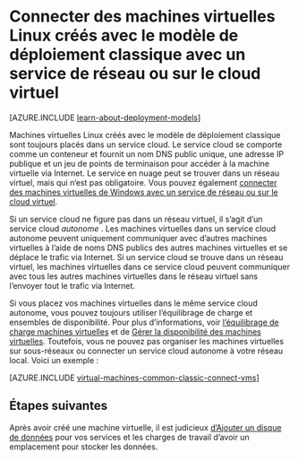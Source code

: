 <properties
    pageTitle="Connectez Linux machines virtuelles dans un service cloud | Microsoft Azure"
    description="Connecter une machine virtuelle Linux créée avec le modèle de déploiement classique à un service cloud Azure ou le réseau virtuel."
    services="virtual-machines-linux"
    documentationCenter=""
    authors="cynthn"
    manager="timlt"
    editor=""
    tags="azure-service-management"/>

<tags
    ms.service="virtual-machines-linux"
    ms.workload="infrastructure-services"
    ms.tgt_pltfrm="vm-linux"
    ms.devlang="na"
    ms.topic="article"
    ms.date="07/06/2016"
    ms.author="cynthn"/>

# <a name="connect-linux-virtual-machines-created-with-the-classic-deployment-model-with-a-virtual-network-or-cloud-service"></a>Connecter des machines virtuelles Linux créés avec le modèle de déploiement classique avec un service de réseau ou sur le cloud virtuel

[AZURE.INCLUDE [learn-about-deployment-models](../../includes/learn-about-deployment-models-classic-include.md)]

Machines virtuelles Linux créés avec le modèle de déploiement classique sont toujours placés dans un service cloud. Le service cloud se comporte comme un conteneur et fournit un nom DNS public unique, une adresse IP publique et un jeu de points de terminaison pour accéder à la machine virtuelle via Internet. Le service en nuage peut se trouver dans un réseau virtuel, mais qui n’est pas obligatoire. Vous pouvez également [connecter des machines virtuelles de Windows avec un service de réseau ou sur le cloud virtuel](virtual-machines-windows-classic-connect-vms.md).

Si un service cloud ne figure pas dans un réseau virtuel, il s’agit d’un service cloud *autonome* . Les machines virtuelles dans un service cloud autonome peuvent uniquement communiquer avec d’autres machines virtuelles à l’aide de noms DNS publics des autres machines virtuelles et se déplace le trafic via Internet. Si un service cloud se trouve dans un réseau virtuel, les machines virtuelles dans ce service cloud peuvent communiquer avec tous les autres machines virtuelles dans le réseau virtuel sans l’envoyer tout le trafic via Internet.

Si vous placez vos machines virtuelles dans le même service cloud autonome, vous pouvez toujours utiliser l’équilibrage de charge et ensembles de disponibilité. Pour plus d’informations, voir [l’équilibrage de charge machines virtuelles](virtual-machines-linux-load-balance.md) et de [Gérer la disponibilité des machines virtuelles](virtual-machines-linux-manage-availability.md). Toutefois, vous ne pouvez pas organiser les machines virtuelles sur sous-réseaux ou connecter un service cloud autonome à votre réseau local. Voici un exemple :

[AZURE.INCLUDE [virtual-machines-common-classic-connect-vms](../../includes/virtual-machines-common-classic-connect-vms.md)]

## <a name="next-steps"></a>Étapes suivantes

Après avoir créé une machine virtuelle, il est judicieux [d’Ajouter un disque de données](virtual-machines-linux-classic-attach-disk.md) pour vos services et les charges de travail d’avoir un emplacement pour stocker les données. 



